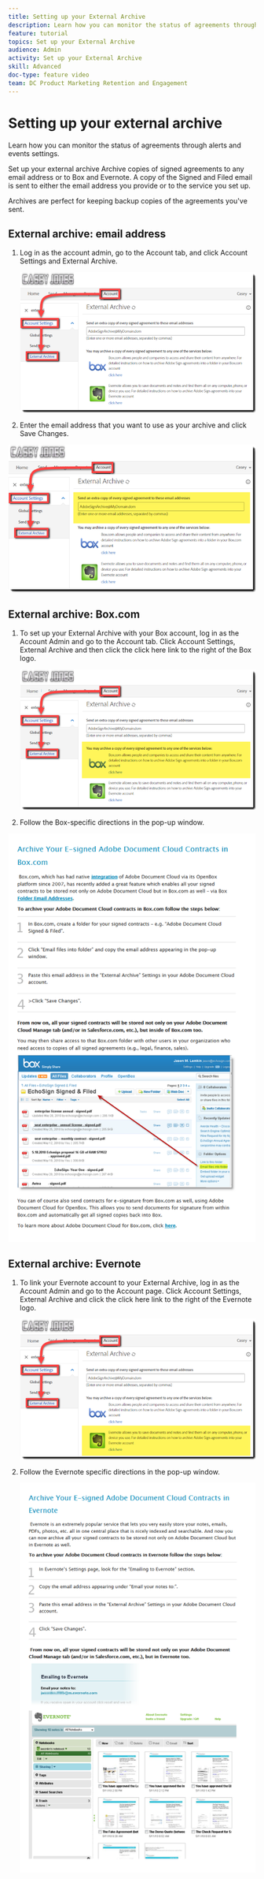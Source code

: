 ```yaml
---
title: Setting up your External Archive
description: Learn how you can monitor the status of agreements through alerts and events settings
feature: tutorial
topics: Set up your External Archive
audience: Admin
activity: Set up your External Archive
skill: Advanced
doc-type: feature video
team: DC Product Marketing Retention and Engagement
---
```


# Setting up your external archive

Learn how you can monitor the status of agreements through alerts and events settings.

Set up your external archive
Archive copies of signed agreements to any email address or to Box and Evernote. A copy of the Signed and Filed email is sent to either the email address you provide or to the service you set up.

Archives are perfect for keeping backup copies of the agreements you've sent.

## External archive: email address

1. Log in as the account admin, go to the Account tab, and click Account Settings and External Archive.

   ![archive via email](assets/archiveemail1.png) 

1. Enter the email address that you want to use as your archive and click Save Changes.

![archive via email](assets/archiveemail2.png) 


## External archive: Box.com

1. To set up your External Archive with your Box account, log in as the Account Admin and go to the Account tab. 
   Click Account  Settings, External Archive and then click the click here link to the right of the Box logo.

   ![archive via Box](assets/archivebox1.png) 

1. Follow the Box-specific directions in the pop-up window.

![archive via Box](assets/archivebox2.png) 

## External archive: Evernote

1. To link your Evernote account to your External Archive, log in as the Account Admin and go to the Account page. 
   Click Account Settings, External Archive and click the click here link to the right of the Evernote logo.

   ![archive via Evernote](assets/archiveevernote1.png)

1. Follow the Evernote specific directions in the pop-up window.

   ![archive via Evernote](assets/archiveevernote2.png)
